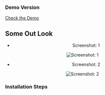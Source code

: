 ###        Demo Version

[Check the Demo](https://search-github-users-demo.netlify.app/)

## Some Out Look

<div align="center">
  
* Screenshot: 1
  
![Screenshot: 1](https://github.com/monir-007/online-images/blob/master/images/github-users-1.jpg)

* Screenshot: 2

![Screenshot: 2](https://github.com/monir-007/online-images/blob/master/images/github-users-2.jpg)

</div>

### Installation Steps
